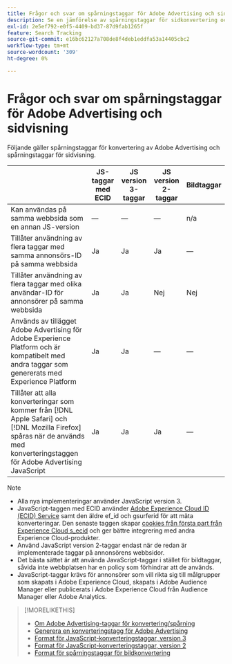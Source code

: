 ```yaml
---
title: Frågor och svar om spårningstaggar för Adobe Advertising och sidvisning
description: Se en jämförelse av spårningstaggar för sidkonvertering och sidvisning i Adobe Advertising.
exl-id: 2e5ef792-e0f5-4409-bd37-87d9fab1265f
feature: Search Tracking
source-git-commit: e16bc62127a708de8f4deb1eddfa53a14405cbc2
workflow-type: tm+mt
source-wordcount: '309'
ht-degree: 0%

---
```


# Frågor och svar om spårningstaggar för Adobe Advertising och sidvisning

Följande gäller spårningstaggar för konvertering av Adobe Advertising och spårningstaggar för sidvisning.

| | JS-taggar med ECID | JS version 3-taggar | JS version 2-taggar | Bildtaggar |
| ---- | ---- | ---- | ---- | ---- |
| Kan användas på samma webbsida som en annan JS-version | — | — | — | n/a |
| Tillåter användning av flera taggar med samma annonsörs-ID på samma webbsida | Ja | Ja | Ja | — |
| Tillåter användning av flera taggar med olika användar-ID för annonsörer på samma webbsida | Ja | Ja | Nej | Nej |
| Används av tillägget Adobe Advertising för Adobe Experience Platform och är kompatibelt med andra taggar som genererats med Experience Platform | Ja | Ja | — | — |
| Tillåter att alla konverteringar som kommer från [!DNL Apple Safari] och [!DNL Mozilla Firefox] spåras när de används med konverteringstaggen för Adobe Advertising JavaScript | Ja | Ja | Ja | — |

<!-- add link to page on conversion mapping tag above? -->

>[!NOTE]
>
>* Alla nya implementeringar använder JavaScript version 3.
>* JavaScript-taggen med ECID använder [Adobe Experience Cloud ID (ECID) Service](https://experienceleague.adobe.com/docs/id-service/using/intro/overview.html) samt den äldre ef_id och gsurferid för att mäta konverteringar. Den senaste taggen skapar [cookies från första part från Experience Cloud s_ecid](https://experienceleague.adobe.com/docs/core-services/interface/administration/ec-cookies/cookies-first-party.html) och ger bättre integrering med andra Experience Cloud-produkter.
>* Använd JavaScript version 2-taggar endast när de redan är implementerade taggar på annonsörens webbsidor.
>* Det bästa sättet är att använda JavaScript-taggar i stället för bildtaggar, såvida inte webbplatsen har en policy som förhindrar att de används.
>* JavaScript-taggar krävs för annonsörer som vill rikta sig till målgrupper som skapats i Adobe Experience Cloud, skapats i Adobe Audience Manager eller publicerats i Adobe Experience Cloud från Audience Manager eller Adobe Analytics.

>[!MORELIKETHIS]
>
>* [Om Adobe Advertising-taggar för konvertering/spårning](/help/search-social-commerce/tracking/conversion-tracking-advertising.md)
>* [Generera en konverteringstagg för Adobe Advertising](/help/search-social-commerce/tools/conversion-tag-generate.md)
>* [Format för JavaScript-konverteringstaggar, version 3](/help/search-social-commerce/tracking/format-conversion-tag-jsv3.md)
>* [Format för JavaScript-konverteringstaggar, version 2](/help/search-social-commerce/tracking/format-conversion-tag-jsv2.md)
>* [Format för spårningstaggar för bildkonvertering](/help/search-social-commerce/tracking/format-conversion-tag-image.md)

<!-- add if I keep the file:  
>* The Adobe Advertising JavaScript conversion mapping tag
-->
